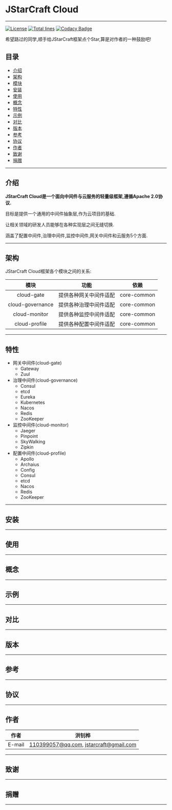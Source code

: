 # JStarCraft Cloud

****

[![License](https://img.shields.io/badge/license-Apache%202-4EB1BA.svg)](https://www.apache.org/licenses/LICENSE-2.0.html)
[![Total lines](https://tokei.rs/b1/github/HongZhaoHua/jstarcraft-cloud?category=lines)](https://tokei.rs/b1/github/HongZhaoHua/jstarcraft-cloud?category=lines)
[![Codacy Badge](https://api.codacy.com/project/badge/Grade/8e39a24e1be740c58b83fb81763ba317)](https://www.codacy.com/project/HongZhaoHua/jstarcraft-cloud/dashboard?utm_source=github.com&amp;utm_medium=referral&amp;utm_content=HongZhaoHua/jstarcraft-cloud&amp;utm_campaign=Badge_Grade_Dashboard)

希望路过的同学,顺手给JStarCraft框架点个Star,算是对作者的一种鼓励吧!

## 目录

* [介绍](#介绍)
* [架构](#架构)
* [模块](#模块)
* [安装](#安装)
* [使用](#使用)
* [概念](#概念)
* [特性](#特性)
* [示例](#示例)
* [对比](#对比)
* [版本](#版本)
* [参考](#参考)
* [协议](#协议)
* [作者](#作者)
* [致谢](#致谢)
* [捐赠](#捐赠)

****

## 介绍

**JStarCraft Cloud是一个面向中间件与云服务的轻量级框架,遵循Apache 2.0协议.**

目标是提供一个通用的中间件抽象层,作为云项目的基础.

让相关领域的研发人员能够在各种实现层之间无缝切换.

涵盖了配置中间件,治理中间件,监控中间件,网关中间件和云服务5个方面.

****

## 架构

JStarCraft Cloud框架各个模块之间的关系:

| 模块 | 功能 | 依赖 |
| :----: | :----: | :----: |
| cloud-gate | 提供各种网关中间件适配 | core-common |
| cloud-governance | 提供各种治理中间件适配 | core-common |
| cloud-monitor | 提供各种监控中间件适配 | core-common |
| cloud-profile | 提供各种配置中间件适配 | core-common |

****

## 特性

* 网关中间件(cloud-gate)
    * Gateway
    * Zuul
* 治理中间件(cloud-governance)
    * Consul
    * etcd
    * Eureka
    * Kubernetes
    * Nacos
    * Redis
    * ZooKeeper
* 监控中间件(cloud-monitor)
    * Jaeger
    * Pinpoint
    * SkyWalking
    * Zipkin
* 配置中间件(cloud-profile)
    * Apollo
    * Archaius
    * Config
    * Consul
    * etcd
    * Nacos
    * Redis
    * ZooKeeper

****

## 安装

****

## 使用

****

## 概念

****

## 示例

****

## 对比

****

## 版本

****

## 参考

****

## 协议

****

## 作者

| 作者 | 洪钊桦 |
| :----: | :----: |
| E-mail | 110399057@qq.com, jstarcraft@gmail.com |

****

## 致谢

****

## 捐赠

****
